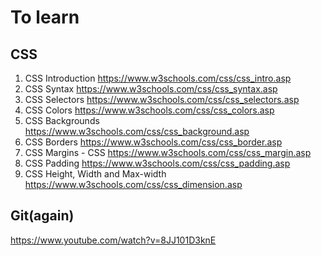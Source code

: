 # To learn

## CSS
1. CSS Introduction https://www.w3schools.com/css/css_intro.asp
2. CSS Syntax https://www.w3schools.com/css/css_syntax.asp
3. CSS Selectors https://www.w3schools.com/css/css_selectors.asp
4. CSS Colors https://www.w3schools.com/css/css_colors.asp
5. CSS Backgrounds https://www.w3schools.com/css/css_background.asp
6. CSS Borders https://www.w3schools.com/css/css_border.asp
7. CSS Margins - CSS https://www.w3schools.com/css/css_margin.asp
8. CSS Padding https://www.w3schools.com/css/css_padding.asp
9. CSS Height, Width and Max-width https://www.w3schools.com/css/css_dimension.asp

## Git(again)
https://www.youtube.com/watch?v=8JJ101D3knE
